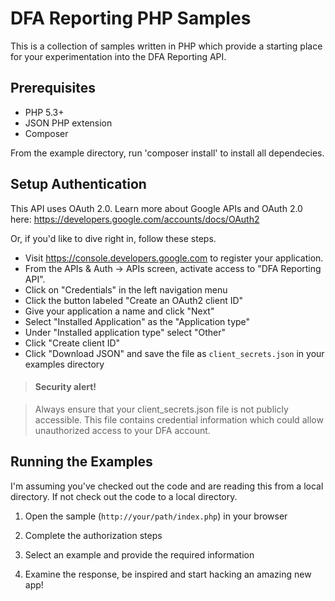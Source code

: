 # DFA Reporting PHP Samples

This is a collection of samples written in PHP which provide a starting place
for your experimentation into the DFA Reporting API.

## Prerequisites

  - PHP 5.3+
  - JSON PHP extension
  - Composer

From the example directory, run 'composer install' to install all dependecies.

## Setup Authentication

This API uses OAuth 2.0. Learn more about Google APIs and OAuth 2.0 here:
https://developers.google.com/accounts/docs/OAuth2

Or, if you'd like to dive right in, follow these steps.
 - Visit https://console.developers.google.com to register your application.
 - From the APIs & Auth -> APIs screen, activate access to "DFA Reporting API".
 - Click on "Credentials" in the left navigation menu
 - Click the button labeled "Create an OAuth2 client ID"
 - Give your application a name and click "Next"
 - Select "Installed Application" as the "Application type"
 - Under "Installed application type" select "Other"
 - Click "Create client ID"
 - Click "Download JSON" and save the file as `client_secrets.json` in your
   examples directory

> #### Security alert!

> Always ensure that your client_secrets.json file is not publicly accessible.
> This file contains credential information which could allow unauthorized access
> to your DFA account.

## Running the Examples

I'm assuming you've checked out the code and are reading this from a local
directory. If not check out the code to a local directory.

1. Open the sample (`http://your/path/index.php`) in your browser

2. Complete the authorization steps

3. Select an example and provide the required information

3. Examine the response, be inspired and start hacking an amazing new app!
